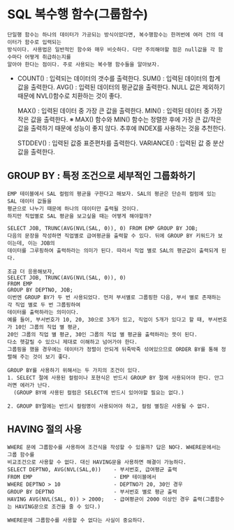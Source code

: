 # SQL 복수행 함수(그룹함수)

    단일행 함수는 하나의 데이터가 가공되는 방식이었다면, 복수행함수는 한꺼번에 여러 건의 데이터가 함수로 입력되는
    방식이다. 사용법은 일반적인 함수와 매우 비슷하다. 다만 주의해야할 점은 null값을 각 함수마다 어떻게 취급하는지를
    알아야 한다는 점이다. 주로 사용되는 복수행 함수들을 알아보자.

- COUNT() : 입력되는 데이터의 갯수를 출력한다.
  SUM() : 입력된 데이터의 합계 값을 출력한다.
  AVG() : 입력된 데이터의 평균값을 출력한다. NULL 값은 제외하기 때문에 NVL()함수로 치환하는 것이 좋다.

  MAX() : 입력된 데이터 중 가장 큰 값을 출력한다.
  MIN() : 입력된 데이터 중 가장 작은 값을 출력한다.
  ※ MAX() 함수와 MIN() 함수는 정렬한 후에 가장 큰 값/작은 값을 출력하기 때문에 성능이 좋지 않다.
     추후에 INDEX를 사용하는 것을 추천한다.

  STDDEV() : 입력된 값중 표준편차를 출력한다.
  VARIANCE() : 입력된 값 중 분산값을 출력한다.

## GROUP BY : 특정 조건으로 세부적인 그룹화하기

    EMP 테이블에서 SAL 컬럼의 평균을 구한다고 해보자. SAL의 평균은 단순히 컬럼에 있는 SAL 데이터 값들을 
    평균으로 나누기 때문에 하나의 데이터만 출력될 것이다.
    하지만 직업별로 SAL 평균을 보고싶을 때는 어떻게 해야할까?

    SELECT JOB, TRUNC(AVG(NVL(SAL, 0)), 0) FROM EMP GROUP BY JOB;
    다음의 문장을 작성하면 직업별로 급여평균을 출력할 수 있다. 뒤에 GROUP BY 키워드가 보이는데, 이는 JOB의
    데이터를 그루핑하여 출력하라는 의미가 된다. 따라서 직업 별로 SAL의 평균값이 출력되게 된다.

    조금 더 응용해보자,
    SELECT JOB, TRUNC(AVG(NVL(SAL, 0)), 0) 
    FROM EMP 
    GROUP BY DEPTNO, JOB;
    이번엔 GROUP BY가 두 번 사용되었다. 먼저 부서별로 그룹핑한 다음, 부서 별로 존재하는 각 직업 별로 두 번 그룹핑하여
    데이터를 출력하라는 의미이다.
    예를 들어, 부서번호가 10, 20, 30으로 3개가 있고, 직업이 5개가 있다고 할 때, 부서번호가 10인 그룹의 직업 별 평균,
    20인 그룹의 직업 별 평균, 30인 그룹의 직업 별 평균을 출력하라는 뜻이 된다.
    다소 헷갈릴 수 있으니 제대로 이해하고 넘어가야 한다.
    그룹핑을 했을 경우에는 데이터가 정렬이 안되게 뒤죽박죽 섞여있으므로 ORDER BY를 통해 정렬해 주는 것이 보기 좋다.

    GROUP BY를 사용하기 위해서는 두 가지의 조건이 있다.
    1. SELECT 절에 사용된 컬럼이나 포현식은 반드시 GROUP BY 절에 사용되어야 한다. 안그러면 에러가 난다.
      (GROUP BY에 사용된 컬럼은 SELECT에 반드시 있어야할 필요는 없다.)

    2. GROUP BY절에는 반드시 컬럼명이 사용되어야 하고, 컬럼 별칭은 사용될 수 없다.


## HAVING 절의 사용

    WHERE 문에 그룹함수를 사용하여 조건식을 작성할 수 있을까? 답은 NO다. WHERE문에서는 그룹 함수를
    비교조건으로 사용할 수 없다. 대신 HAVING문을 사용하면 해결이 가능하다.
    SELECT DEPTNO, AVG(NVL(SAL,0))    - 부서번호, 급여평균 출력
    FROM EMP                          - EMP 테이블에서
    WHERE DEPTNO > 10                 - DEPTNO가 20, 30인 경우
    GROUP BY DEPTNO                   - 부서번호 별로 평균 출력
    HAVING AVG(NVL(SAL, 0)) > 2000;   - 급여평균이 2000 이상인 경우 출력(그룹함수는 HAVING문으로 조건을 줄 수 있다.)
    
    WHERE문에 그룹함수를 사용할 수 없다는 사실이 중요하다.

   

   
    